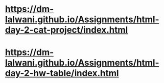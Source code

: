 # https://dm-lalwani.github.io/Assignments/html-day-2-cat-project/index.html

# https://dm-lalwani.github.io/Assignments/html-day-2-hw-table/index.html
